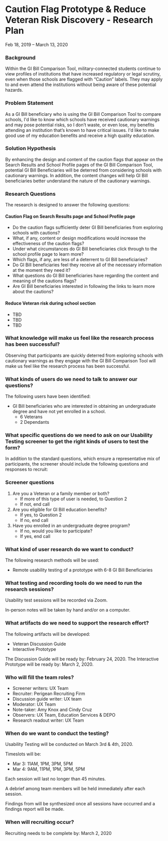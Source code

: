 # Caution Flag Prototype & Reduce Veteran Risk Discovery - Research Plan

Feb 18, 2019 – March 13, 2020

### Background

Within the GI Bill Comparison Tool, military-connected students continue to view profiles of institutions that have increased regulatory or legal scrutiny, even when those schools are flagged with “Caution” labels. They may apply to and even attend the institutions without being aware of these potential hazards.

### Problem Statement 

As a GI Bill beneficiary who is using the GI Bill Comparison Tool to compare schools, I'd like to know which schools have received cautionary warnings and may pose potential risks, so I don’t waste, or even lose, my benefits attending an institution that’s known to have critical issues. I'd like to make good use of my education benefits and receive a high quality education.

### Solution Hypothesis

By enhancing the design and content of the caution flags that appear on the Search Results and School Profile pages of the GI Bill Comparison Tool, potential GI Bill Beneficiaries will be deterred from considering schools with cautionary warnings. In addition, the content changes will help GI Bill beneficiaries better understand the nature of the cautionary warnings.

### Research Questions

The research is designed to answer the following questions:

#### Caution Flag on Search Results page and School Profile page

* Do the caution flags sufficiently deter GI Bill beneficiaries from exploring schools with cautions? 
* What, if any, content or design modifications would increase the effectiveness of the caution flags?
* Under what circumstances do GI Bill beneficiaries click through to the school profile page to learn more?
* Which flags, if any, are less of a deterrent to GI Bill beneficiaries?
* Do GI Bill beneficiaries feel they receive all of the necessary information at the moment they need it?
* What questions do GI Bill beneficiaries have regarding the content and meaning of the cautions flags?
* Are GI Bill beneficiaries interested in following the links to learn more about the cautions?

#### Reduce Veteran risk during school section

* TBD
* TBD
* TBD

### What knowledge will make us feel like the research process has been successful?

Observing that participants are quickly deterred from exploring schools with cautionary warnings as they engage with the GI Bill Comparison Tool will make us feel like the research process has been successful.

### What kinds of users do we need to talk to answer our questions?

The following users have been identified:
* GI Bill beneficiaries who are interested in obtaining an undergraduate degree and have not yet enrolled in a school.
   * 6 Veterans
   * 2 Dependants  

### What specific questions do we need to ask on our Usability Testing screener to get the right kinds of users to test the form?

In addition to the standard questions, which ensure a representative mix of participants, the screener should include the following questions and responses to recruit:

### Screener questions

1.	Are you a Veteran or a family member or both?  
    * If more of this type of user is needed, to Question 2        
    * If not, end call  
2.  Are you eligible for GI Bill education benefits?  
    * If yes, to Question 2  
    * If no, end call  
3.	Have you enrolled in an undergraduate degree program?  
    * If no, would you like to participate?  
    * If yes, end call  

### What kind of user research do we want to conduct?

The following research methods will be used:

* Remote usability testing of a prototype with 6-8 GI Bill Beneficiaries

### What testing and recording tools do we need to run the research sessions?

Usability test sessions will be recorded via Zoom.

In-person notes will be taken by hand and/or on a computer.

### What artifacts do we need to support the research effort?

The following artifacts will be developed:
* Veteran Discussion Guide  
* Interactive Prototype

The Discussion Guide will be ready by: February 24, 2020.
The Interactive Prototype will be ready by: March 2, 2020.

### Who will fill the team roles?

* Screener writers: UX Team
* Recruiter: Perigean Recruiting Firm
* Discussion guide writer: UX team
* Moderator: UX Team
* Note-taker: Amy Knox and Cindy Cruz
* Observers: UX Team, Education Services & DEPO
* Research readout writer: UX Team

### When do we want to conduct the testing?

Usability Testing will be conducted on March 3rd & 4th, 2020.

Timeslots will be: 
* Mar 3: 11AM, 1PM, 3PM, 5PM 
* Mar 4: 9AM, 11PM, 1PM, 3PM, 5PM 

Each session will last no longer than 45 minutes.  

A debrief among team members will be held immediately after each session.  

Findings from will be synthesized once all sessions have occurred and a findings report will be made.  

### When will recruiting occur?

Recruiting needs to be complete by: March 2, 2020
